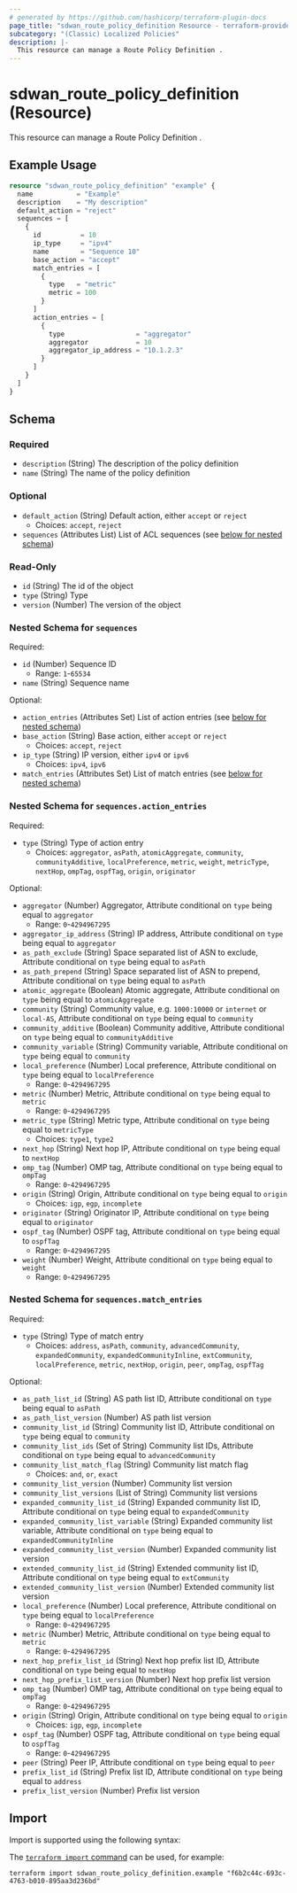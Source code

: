 ```yaml
---
# generated by https://github.com/hashicorp/terraform-plugin-docs
page_title: "sdwan_route_policy_definition Resource - terraform-provider-sdwan"
subcategory: "(Classic) Localized Policies"
description: |-
  This resource can manage a Route Policy Definition .
---
```


# sdwan_route_policy_definition (Resource)

This resource can manage a Route Policy Definition .

## Example Usage

```terraform
resource "sdwan_route_policy_definition" "example" {
  name           = "Example"
  description    = "My description"
  default_action = "reject"
  sequences = [
    {
      id          = 10
      ip_type     = "ipv4"
      name        = "Sequence 10"
      base_action = "accept"
      match_entries = [
        {
          type   = "metric"
          metric = 100
        }
      ]
      action_entries = [
        {
          type                  = "aggregator"
          aggregator            = 10
          aggregator_ip_address = "10.1.2.3"
        }
      ]
    }
  ]
}
```

<!-- schema generated by tfplugindocs -->
## Schema

### Required

- `description` (String) The description of the policy definition
- `name` (String) The name of the policy definition

### Optional

- `default_action` (String) Default action, either `accept` or `reject`
  - Choices: `accept`, `reject`
- `sequences` (Attributes List) List of ACL sequences (see [below for nested schema](#nestedatt--sequences))

### Read-Only

- `id` (String) The id of the object
- `type` (String) Type
- `version` (Number) The version of the object

<a id="nestedatt--sequences"></a>
### Nested Schema for `sequences`

Required:

- `id` (Number) Sequence ID
  - Range: `1`-`65534`
- `name` (String) Sequence name

Optional:

- `action_entries` (Attributes Set) List of action entries (see [below for nested schema](#nestedatt--sequences--action_entries))
- `base_action` (String) Base action, either `accept` or `reject`
  - Choices: `accept`, `reject`
- `ip_type` (String) IP version, either `ipv4` or `ipv6`
  - Choices: `ipv4`, `ipv6`
- `match_entries` (Attributes Set) List of match entries (see [below for nested schema](#nestedatt--sequences--match_entries))

<a id="nestedatt--sequences--action_entries"></a>
### Nested Schema for `sequences.action_entries`

Required:

- `type` (String) Type of action entry
  - Choices: `aggregator`, `asPath`, `atomicAggregate`, `community`, `communityAdditive`, `localPreference`, `metric`, `weight`, `metricType`, `nextHop`, `ompTag`, `ospfTag`, `origin`, `originator`

Optional:

- `aggregator` (Number) Aggregator, Attribute conditional on `type` being equal to `aggregator`
  - Range: `0`-`4294967295`
- `aggregator_ip_address` (String) IP address, Attribute conditional on `type` being equal to `aggregator`
- `as_path_exclude` (String) Space separated list of ASN to exclude, Attribute conditional on `type` being equal to `asPath`
- `as_path_prepend` (String) Space separated list of ASN to prepend, Attribute conditional on `type` being equal to `asPath`
- `atomic_aggregate` (Boolean) Atomic aggregate, Attribute conditional on `type` being equal to `atomicAggregate`
- `community` (String) Community value, e.g. `1000:10000` or `internet` or `local-AS`, Attribute conditional on `type` being equal to `community`
- `community_additive` (Boolean) Community additive, Attribute conditional on `type` being equal to `communityAdditive`
- `community_variable` (String) Community variable, Attribute conditional on `type` being equal to `community`
- `local_preference` (Number) Local preference, Attribute conditional on `type` being equal to `localPreference`
  - Range: `0`-`4294967295`
- `metric` (Number) Metric, Attribute conditional on `type` being equal to `metric`
  - Range: `0`-`4294967295`
- `metric_type` (String) Metric type, Attribute conditional on `type` being equal to `metricType`
  - Choices: `type1`, `type2`
- `next_hop` (String) Next hop IP, Attribute conditional on `type` being equal to `nextHop`
- `omp_tag` (Number) OMP tag, Attribute conditional on `type` being equal to `ompTag`
  - Range: `0`-`4294967295`
- `origin` (String) Origin, Attribute conditional on `type` being equal to `origin`
  - Choices: `igp`, `egp`, `incomplete`
- `originator` (String) Originator IP, Attribute conditional on `type` being equal to `originator`
- `ospf_tag` (Number) OSPF tag, Attribute conditional on `type` being equal to `ospfTag`
  - Range: `0`-`4294967295`
- `weight` (Number) Weight, Attribute conditional on `type` being equal to `weight`
  - Range: `0`-`4294967295`


<a id="nestedatt--sequences--match_entries"></a>
### Nested Schema for `sequences.match_entries`

Required:

- `type` (String) Type of match entry
  - Choices: `address`, `asPath`, `community`, `advancedCommunity`, `expandedCommunity`, `expandedCommunityInline`, `extCommunity`, `localPreference`, `metric`, `nextHop`, `origin`, `peer`, `ompTag`, `ospfTag`

Optional:

- `as_path_list_id` (String) AS path list ID, Attribute conditional on `type` being equal to `asPath`
- `as_path_list_version` (Number) AS path list version
- `community_list_id` (String) Community list ID, Attribute conditional on `type` being equal to `community`
- `community_list_ids` (Set of String) Community list IDs, Attribute conditional on `type` being equal to `advancedCommunity`
- `community_list_match_flag` (String) Community list match flag
  - Choices: `and`, `or`, `exact`
- `community_list_version` (Number) Community list version
- `community_list_versions` (List of String) Community list versions
- `expanded_community_list_id` (String) Expanded community list ID, Attribute conditional on `type` being equal to `expandedCommunity`
- `expanded_community_list_variable` (String) Expanded community list variable, Attribute conditional on `type` being equal to `expandedCommunityInline`
- `expanded_community_list_version` (Number) Expanded community list version
- `extended_community_list_id` (String) Extended community list ID, Attribute conditional on `type` being equal to `extCommunity`
- `extended_community_list_version` (Number) Extended community list version
- `local_preference` (Number) Local preference, Attribute conditional on `type` being equal to `localPreference`
  - Range: `0`-`4294967295`
- `metric` (Number) Metric, Attribute conditional on `type` being equal to `metric`
  - Range: `0`-`4294967295`
- `next_hop_prefix_list_id` (String) Next hop prefix list ID, Attribute conditional on `type` being equal to `nextHop`
- `next_hop_prefix_list_version` (Number) Next hop prefix list version
- `omp_tag` (Number) OMP tag, Attribute conditional on `type` being equal to `ompTag`
  - Range: `0`-`4294967295`
- `origin` (String) Origin, Attribute conditional on `type` being equal to `origin`
  - Choices: `igp`, `egp`, `incomplete`
- `ospf_tag` (Number) OSPF tag, Attribute conditional on `type` being equal to `ospfTag`
  - Range: `0`-`4294967295`
- `peer` (String) Peer IP, Attribute conditional on `type` being equal to `peer`
- `prefix_list_id` (String) Prefix list ID, Attribute conditional on `type` being equal to `address`
- `prefix_list_version` (Number) Prefix list version

## Import

Import is supported using the following syntax:

The [`terraform import` command](https://developer.hashicorp.com/terraform/cli/commands/import) can be used, for example:

```shell
terraform import sdwan_route_policy_definition.example "f6b2c44c-693c-4763-b010-895aa3d236bd"
```
